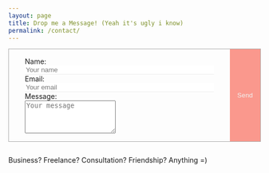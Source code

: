 ```yaml
---
layout: page
title: Drop me a Message! (Yeah it's ugly i know)
permalink: /contact/
---
```



<form id="contact-form" class="form" action="https://getsimpleform.com/messages?form_api_token=3f94cc4672c1e8cf908c3ee9d55e7f06" method="POST" enctype="multipart/form-data">
  <ul class="contact-ul">
      <li class="contact-li">
          <label class="contact-label" for="name">Name:</label>
          <input type="text" placeholder="Your name" id="name" class="contact-input" name="name" tabindex="1"/>
      </li>
      <li class="contact-li">
          <label class="contact-label" for="email">Email:</label>
          <input type="email" placeholder="Your email" id="email" class="contact-input" name="email" tabindex="2"/>
      </li>
      <li class="contact-li">
          <label class="contact-label" for="message">Message:</label>
          <textarea class="contact-textarea" placeholder="Your message" class="contact-input" rows="4" id="message" name="message" tabindex="3"></textarea>
      </li>

  </ul>
  <input type="submit" value="Send" id="submit"/>
  <input type="hidden" name='redirect_to' value="#" />
</form>

Business? Freelance? Consultation? Friendship? Anything =)

<style>

.form {
  width: 100%;
}

.contact-li {
  list-style: none;
}

.contact-input {
  border:none;
  border-bottom: 1px solid #eee;
  transition-duration: 0.3s;
  width: 100%;
}

.contact-input:focus {
  outline:none;
  border-bottom: 1px solid #fa8072;
}

.contact-label {
  display: block;
}

ul.contact-ul {
  margin: 0;
  padding: 1rem 2rem;
  width: 100%
}

#submit {
  border:none;
  background-color: #fa8072;
  padding: 5px 15px;
  color: #eee;
  opacity: 0.8;
}

#submit:hover {
  opacity: 1;
  cursor: pointer;
}


#contact-form {
  border: 1px solid #aaa;
  display: inline-flex;
  margin-bottom: 1em;
}

</style>
